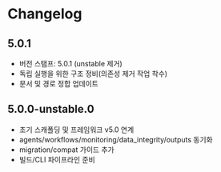 # Changelog

## 5.0.1
- 버전 스탬프: 5.0.1 (unstable 제거)
- 독립 실행을 위한 구조 정비(의존성 제거 작업 착수)
- 문서 및 경로 정합 업데이트

## 5.0.0-unstable.0
- 초기 스캐폴딩 및 프레임워크 v5.0 연계
- agents/workflows/monitoring/data_integrity/outputs 동기화
- migration/compat 가이드 추가
- 빌드/CLI 파이프라인 준비
